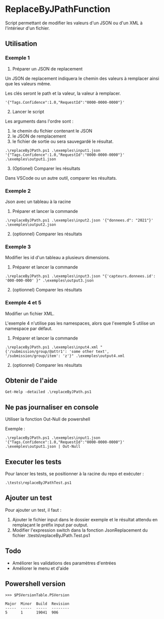 # ReplaceByJPathFunction

Script permettant de modifier les valeurs d'un JSON ou d'un XML à l'intérieur d'un fichier.

## Utilisation

### Exemple 1

1. Préparer un JSON de replacement

Un JSON de replacement indiquera le chemin des valeurs à remplacer ainsi que les valeurs même.

Les clés seront le path et la valeur, la valeur à remplacer.

```
'{"Tags.Confidence":1.0,"RequestId":"0000-0000-0000"}'
```

2. Lancer le script

Les arguments dans l'ordre sont :
1. le chemin du fichier contenant le JSON
2. le JSON de remplacement
3. le fichier de sortie ou sera sauvegardé le résultat.

```
.\replaceByJPath.ps1 .\exemples\input1.json '{"Tags.Confidence":1.0,"RequestId":"0000-0000-0000"}' .\exemples\output1.json
```

3. (Optionel) Comparer les résultats

Dans VSCode ou un autre outil, comparer les résultats.

### Exemple 2

Json avec un tableau à la racine

1. Préparer et lancer la commande

```
.\replaceByJPath.ps1 .\exemples\input2.json '{"donnees.d": "2021"}' .\exemples\output2.json
```

2. (optionnel) Comparer les résultats

### Exemple 3

Modifier les id d'un tableau a plusieurs dimensions.

1. Préparer et lancer la commande

```
.\replaceByJPath.ps1 .\exemples\input3.json "{'capteurs.donnees.id': '000-000-000' }" .\exemples\output3.json
```

2. (optionnel) Comparer les résultats

### Exemple 4 et 5

Modifier un fichier XML.

L'exemple 4 n'utilise pas les namespaces, alors que l'exemple 5 utilise un namespace par défaut.

1. Préparer et lancer la commande
```
.\replaceByJPath.ps1 .\exemples\input4.xml "{'/submission/group/@attr1': 'some other text', '/submission/group/item': 'z'}" .\exemples\output4.xml
```

2. (optionnel) Comparer les résultats

## Obtenir de l'aide

```
Get-Help -detailed .\replaceByJPath.ps1
```

## Ne pas journaliser en console

Utiliser la fonction Out-Null de powershell

Exemple :
```
.\replaceByJPath.ps1 .\exemples\input1.json '{"Tags.Confidence":1.0,"RequestId":"0000-0000-0000"}' .\exemples\output1.json | Out-Null
```

## Executer les tests

Pour lancer les tests, se positionner à la racine du repo et exécuter :

```
.\tests\replaceByJPathTest.ps1
```

## Ajouter un test

Pour ajouter un test, il faut :
1. Ajouter le fichier input dans le dossier exemple et le résultat attendu en remplaçant le préfix input par output.
2. Modifier l'expression switch dans la fonction JsonReplacement du fichier .\tests\replaceByJPath.Test.ps1

## Todo

- Améliorer les validations des paramètres d'entrées
- Améliorer le menu et d'aide

## Powershell version

```
>>> $PSVersionTable.PSVersion

Major  Minor  Build  Revision
-----  -----  -----  --------
5      1      19041  906
```

